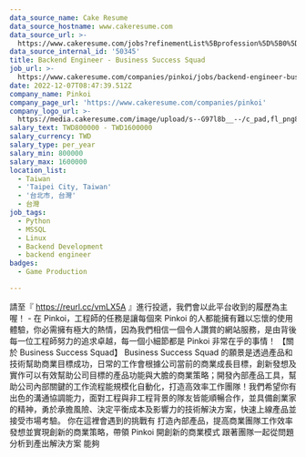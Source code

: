 ```yaml
---
data_source_name: Cake Resume
data_source_hostname: www.cakeresume.com
data_source_url: >-
  https://www.cakeresume.com/jobs?refinementList%5Bprofession%5D%5B0%5D=game-production&range%5Bsalary_range%5D%5Bmin%5D=1000000
data_source_internal_id: '50345'
title: Backend Engineer - Business Success Squad
job_url: >-
  https://www.cakeresume.com/companies/pinkoi/jobs/backend-engineer-business-success-squad
date: 2022-12-07T08:47:39.512Z
company_name: Pinkoi
company_page_url: 'https://www.cakeresume.com/companies/pinkoi'
company_logo_url: >-
  https://media.cakeresume.com/image/upload/s--G97l8b__--/c_pad,fl_png8,h_200,w_200/v1611730048/lgsmicrahgjmtt8rntq2.png
salary_text: TWD800000 - TWD1600000
salary_currency: TWD
salary_type: per_year
salary_min: 800000
salary_max: 1600000
location_list:
  - Taiwan
  - 'Taipei City, Taiwan'
  - '台北市, 台灣'
  - 台灣
job_tags:
  - Python
  - MSSQL
  - Linux
  - Backend Development
  - backend engineer
badges:
  - Game Production

---
```


請至『 https://reurl.cc/vmLX5A 』進行投遞，我們會以此平台收到的履歷為主喔！ - 在 Pinkoi，工程師的任務是讓每個來 Pinkoi 的人都能擁有難以忘懷的使用體驗，你必需擁有極大的熱情，因為我們相信一個令人讚賞的網站服務，是由背後每一位工程師努力的追求卓越，每一個小細節都是 Pinkoi 非常在乎的事情！ 【關於 Business Success Squad】 Business Success Squad 的願景是透過產品和技術幫助商業目標成功，日常的工作會根據公司當前的商業成長目標，創新發想及實作可以有效幫助公司目標的產品功能與大膽的商業策略；開發內部產品工具，幫助公司內部關鍵的工作流程能規模化自動化，打造高效率工作團隊！我們希望你有出色的溝通協調能力，面對工程與非工程背景的隊友皆能順暢合作，並具備創業家的精神，勇於承擔風險、決定平衡成本及影響力的技術解決方案，快速上線產品並接受市場考驗。 你在這裡會遇到的挑戰有 打造內部產品，提高商業團隊工作效率 發想並實現創新的商業策略，帶領 Pinkoi 開創新的商業模式 跟著團隊一起從問題分析到產出解決方案 能夠